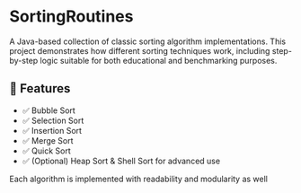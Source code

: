 # SortingRoutines

A Java-based collection of classic sorting algorithm implementations. This project demonstrates how different sorting techniques work, including step-by-step logic suitable for both educational and benchmarking purposes.
  
## 🚀 Features

- ✅ Bubble Sort
- ✅ Selection Sort
- ✅ Insertion Sort
- ✅ Merge Sort
- ✅ Quick Sort
- ✅ (Optional) Heap Sort & Shell Sort for advanced use 

Each algorithm is implemented with readability and modularity as well     


  
  
     
 

    
 
 
